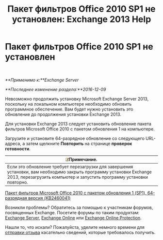 ﻿---
title: 'Пакет фильтров Office 2010 SP1 не установлен: Exchange 2013 Help'
TOCTitle: Пакет фильтров Office 2010 SP1 не установлен
ms:assetid: 0fbb9c25-cb01-493d-8101-640f17785717
ms:mtpsurl: https://technet.microsoft.com/ru-ru/library/ms.exch.setupreadiness.msfilterpackv2sp1notinstalled(v=EXCHG.150)
ms:contentKeyID: 50487428
ms.date: 04/30/2018
mtps_version: v=EXCHG.150
ms.translationtype: HT
---

# Пакет фильтров Office 2010 SP1 не установлен

 

_**Применимо к:**Exchange Server_

_**Последнее изменение раздела:**2016-12-09_

Невозможно продолжить установку Microsoft Exchange Server 2013, поскольку на локальном компьютере необходимо обновить программное обеспечение. Вам будет нужно установить это обновление до продолжения установки Exchange 2013.

Для установки Exchange 2013 следует установить обновление пакета фильтров Microsoft Office 2010 с пакетом обновления 1 на компьютере.

Загрузите и установите 64-разрядное обновление со следующего URL-адреса, а затем щелкните **Повторить** на странице **проверок готовности**.

<table>
<thead>
<tr class="header">
<th><img src="images/JJ126620.note(EXCHG.150).gif" title="Примечание" alt="Примечание" />Примечание.</th>
</tr>
</thead>
<tbody>
<tr class="odd">
<td>Если это обновление требует перезагрузки для завершения установки, вам необходимо закрыть программу установки Exchange 2013, перезагрузить компьютер и запустить программу установки повторно.</td>
</tr>
</tbody>
</table>


[Пакет фильтров Microsoft Office 2010 с пакетом обновления 1 (SP1), 64-разрядная версия (KB2460041)](https://go.microsoft.com/fwlink/p/?linkid=254043)

Возникли проблемы? Обратитесь за помощью к участникам форумов, посвященных Exchange. Посетите форумы по таким продуктам: [Exchange Server](https://go.microsoft.com/fwlink/p/?linkid=60612), [Exchange Online](https://go.microsoft.com/fwlink/p/?linkid=267542) или [Exchange Online Protection](https://go.microsoft.com/fwlink/p/?linkid=285351).

Нашли то, что искали? Пожалуйста, уделите немного времени для [отправки отзыва](mailto:exsetuphelpfeedback@microsoft.com?subject=exchange%202013%20setup%20help%20feedbac) касательно сведений, которые требовалось получить.


